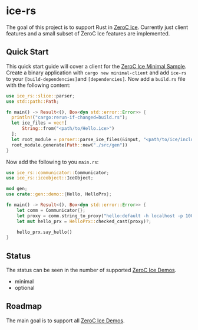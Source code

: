 # ice-rs #

The goal of this project is to support Rust in [ZeroC Ice](https://github.com/zeroc-ice/ice). Currently just client features and a small subset of ZeroC Ice features are implemented. 

## Quick Start ##
This quick start guide will cover a client for the [ZeroC Ice Minimal Sample](https://github.com/zeroc-ice/ice-demos/tree/3.7/python/Ice/minimal). Create a binary application with `cargo new minimal-client` and add `ice-rs` to your `[build-dependencies]`and `[dependencies]`. Now add a `build.rs` file with the following content:

```Rust
use ice_rs::slice::parser;
use std::path::Path;

fn main() -> Result<(), Box<dyn std::error::Error>> {
  println!("cargo:rerun-if-changed=build.rs");
  let ice_files = vec![
      String::from("<path/to/Hello.ice>")
  ];
  let root_module = parser::parse_ice_files(&input, "<path/to/ice/include/dir>")?;
  root_module.generate(Path::new("./src/gen"))
}
```

Now add the following to you `main.rs`:
```Rust
use ice_rs::communicator::Communicator;
use ice_rs::iceobject::IceObject;

mod gen;
use crate::gen::demo::{Hello, HelloPrx};

fn main() -> Result<(), Box<dyn std::error::Error>> {
    let comm = Communicator{};
    let proxy = comm.string_to_proxy("hello:default -h localhost -p 10000")?;
    let mut hello_prx = HelloPrx::checked_cast(proxy)?;

    hello_prx.say_hello()
}
```

## Status ##
The status can be seen in the number of supported [ZeroC Ice Demos](http://github.com/zeroc-ice/ice-demos). 

- minimal
- optional


## Roadmap ##
The main goal is to support all [ZeroC Ice Demos](http://github.com/zeroc-ice/ice-demos).

